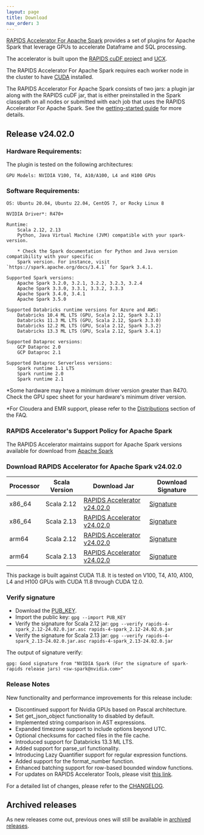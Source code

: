 ```yaml
---
layout: page
title: Download
nav_order: 3
---
```


[RAPIDS Accelerator For Apache Spark](https://github.com/NVIDIA/spark-rapids) provides a set of
plugins for Apache Spark that leverage GPUs to accelerate Dataframe and SQL processing.

The accelerator is built upon the [RAPIDS cuDF project](https://github.com/rapidsai/cudf) and
[UCX](https://github.com/openucx/ucx/).

The RAPIDS Accelerator For Apache Spark requires each worker node in the cluster to have
[CUDA](https://developer.nvidia.com/cuda-toolkit) installed.

The RAPIDS Accelerator For Apache Spark consists of two jars: a plugin jar along with the RAPIDS
cuDF jar, that is either preinstalled in the Spark classpath on all nodes or submitted with each job
that uses the RAPIDS Accelerator For Apache Spark. See the [getting-started
guide](https://docs.nvidia.com/spark-rapids/user-guide/latest/getting-started/overview.html) for more details.

## Release v24.02.0
### Hardware Requirements:

The plugin is tested on the following architectures:

	GPU Models: NVIDIA V100, T4, A10/A100, L4 and H100 GPUs

### Software Requirements:

	OS: Ubuntu 20.04, Ubuntu 22.04, CentOS 7, or Rocky Linux 8

	NVIDIA Driver*: R470+

	Runtime: 
		Scala 2.12, 2.13
		Python, Java Virtual Machine (JVM) compatible with your spark-version. 

		* Check the Spark documentation for Python and Java version compatibility with your specific 
		Spark version. For instance, visit `https://spark.apache.org/docs/3.4.1` for Spark 3.4.1.

	Supported Spark versions:
		Apache Spark 3.2.0, 3.2.1, 3.2.2, 3.2.3, 3.2.4
		Apache Spark 3.3.0, 3.3.1, 3.3.2, 3.3.3
		Apache Spark 3.4.0, 3.4.1
		Apache Spark 3.5.0
	
	Supported Databricks runtime versions for Azure and AWS:
		Databricks 10.4 ML LTS (GPU, Scala 2.12, Spark 3.2.1)
		Databricks 11.3 ML LTS (GPU, Scala 2.12, Spark 3.3.0)
		Databricks 12.2 ML LTS (GPU, Scala 2.12, Spark 3.3.2)
		Databricks 13.3 ML LTS (GPU, Scala 2.12, Spark 3.4.1)
	
	Supported Dataproc versions:
		GCP Dataproc 2.0
		GCP Dataproc 2.1
	
	Supported Dataproc Serverless versions:
		Spark runtime 1.1 LTS
		Spark runtime 2.0
		Spark runtime 2.1

*Some hardware may have a minimum driver version greater than R470. Check the GPU spec sheet
for your hardware's minimum driver version.

*For Cloudera and EMR support, please refer to the
[Distributions](https://docs.nvidia.com/spark-rapids/user-guide/latest/faq.html#which-distributions-are-supported) section of the FAQ.

### RAPIDS Accelerator's Support Policy for Apache Spark
The RAPIDS Accelerator maintains support for Apache Spark versions available for download from [Apache Spark](https://spark.apache.org/downloads.html)

### Download RAPIDS Accelerator for Apache Spark v24.02.0
| Processor | Scala Version | Download Jar | Download Signature |
|-----------|---------------|--------------|--------------------|
| x86_64    | Scala 2.12    | [RAPIDS Accelerator v24.02.0](https://repo1.maven.org/maven2/com/nvidia/rapids-4-spark_2.12/24.02.0/rapids-4-spark_2.12-24.02.0.jar) | [Signature](https://repo1.maven.org/maven2/com/nvidia/rapids-4-spark_2.12/24.02.0/rapids-4-spark_2.12-24.02.0.jar.asc) |
| x86_64    | Scala 2.13    | [RAPIDS Accelerator v24.02.0](https://repo1.maven.org/maven2/com/nvidia/rapids-4-spark_2.13/24.02.0/rapids-4-spark_2.13-24.02.0.jar) | [Signature](https://repo1.maven.org/maven2/com/nvidia/rapids-4-spark_2.13/24.02.0/rapids-4-spark_2.13-24.02.0.jar.asc) |
| arm64     | Scala 2.12    | [RAPIDS Accelerator v24.02.0](https://repo1.maven.org/maven2/com/nvidia/rapids-4-spark_2.12/24.02.0/rapids-4-spark_2.12-24.02.0-cuda11-arm64.jar) | [Signature](https://repo1.maven.org/maven2/com/nvidia/rapids-4-spark_2.12/24.02.0/rapids-4-spark_2.12-24.02.0-cuda11-arm64.jar.asc) |
| arm64     | Scala 2.13    | [RAPIDS Accelerator v24.02.0](https://repo1.maven.org/maven2/com/nvidia/rapids-4-spark_2.13/24.02.0/rapids-4-spark_2.13-24.02.0-cuda11-arm64.jar) | [Signature](https://repo1.maven.org/maven2/com/nvidia/rapids-4-spark_2.13/24.02.0/rapids-4-spark_2.13-24.02.0-cuda11-arm64.jar.asc) |

This package is built against CUDA 11.8. It is tested on V100, T4, A10, A100, L4 and H100 GPUs with 
CUDA 11.8 through CUDA 12.0.

### Verify signature
* Download the [PUB_KEY](https://keys.openpgp.org/search?q=sw-spark@nvidia.com).
* Import the public key: `gpg --import PUB_KEY`
* Verify the signature for Scala 2.12 jar:
    `gpg --verify rapids-4-spark_2.12-24.02.0.jar.asc rapids-4-spark_2.12-24.02.0.jar`
* Verify the signature for Scala 2.13 jar:
    `gpg --verify rapids-4-spark_2.13-24.02.0.jar.asc rapids-4-spark_2.13-24.02.0.jar`

The output of signature verify:

	gpg: Good signature from "NVIDIA Spark (For the signature of spark-rapids release jars) <sw-spark@nvidia.com>"

### Release Notes
New functionality and performance improvements for this release include:
* Discontinued support for Nvidia GPUs based on Pascal architecture.
* Set get_json_object functionality to disabled by default.
* Implemented string comparison in AST expressions.
* Expanded timezone support to include options beyond UTC.
* Optional checksums for cached files in the file cache.
* Introduced support for Databricks 13.3 ML LTS.
* Added support for parse_url functionality.
* Introducing Lazy Quantifier support for regular expression functions.
* Added support for the format_number function.
* Enhanced batching support for row-based bounded window functions.
* For updates on RAPIDS Accelerator Tools, please visit [this link](https://github.com/NVIDIA/spark-rapids-tools/releases).

For a detailed list of changes, please refer to the
[CHANGELOG](https://github.com/NVIDIA/spark-rapids/blob/main/CHANGELOG.md).

## Archived releases

As new releases come out, previous ones will still be available in [archived releases](./archive.md).
